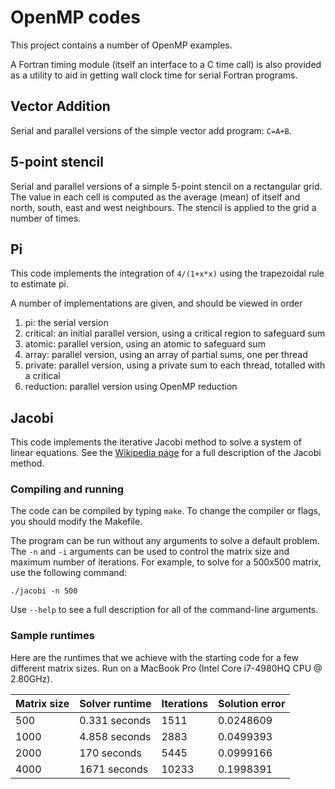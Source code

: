 # OpenMP codes

This project contains a number of OpenMP examples.

A Fortran timing module (itself an interface to a C time call) is also provided as a utility to aid in getting wall clock time for serial Fortran programs.

## Vector Addition

Serial and parallel versions of the simple vector add program: `C=A+B`.


## 5-point stencil

Serial and parallel versions of a simple 5-point stencil on a rectangular grid.
The value in each cell is computed as the average (mean) of itself and north, south, east and west neighbours.
The stencil is applied to the grid a number of times.


## Pi

This code implements the integration of `4/(1+x*x)` using the trapezoidal rule to estimate pi.

A number of implementations are given, and should be viewed in order

1. pi: the serial version
2. critical: an initial parallel version, using a critical region to safeguard sum
3. atomic: parallel version, using an atomic to safeguard sum
4. array: parallel version, using an array of partial sums, one per thread
5. private: parallel version, using a private sum to each thread, totalled with a critical
6. reduction: parallel version using OpenMP reduction

## Jacobi

This code implements the iterative Jacobi method to solve a system of linear equations.
See the [Wikipedia page](https://en.wikipedia.org/wiki/Jacobi_method) for a full description of the Jacobi method.

### Compiling and running

The code can be compiled by typing `make`. To change the compiler or flags, you should modify the Makefile.

The program can be run without any arguments to solve a default problem.
The `-n` and `-i` arguments can be used to control the matrix size and maximum number of iterations.
For example, to solve for a 500x500 matrix, use the following command:

    ./jacobi -n 500

Use `--help` to see a full description for all of the command-line arguments.

### Sample runtimes

Here are the runtimes that we achieve with the starting code for a few different matrix sizes.
Run on a MacBook Pro (Intel Core i7-4980HQ CPU @ 2.80GHz).

| Matrix size | Solver runtime  | Iterations | Solution error   |
| ----------- | --------------- | ---------- | ---------------- |
|     500     |  0.331 seconds  |    1511    |    0.0248609     |
|    1000     |  4.858 seconds  |    2883    |    0.0499393     |
|    2000     |  170   seconds  |    5445    |    0.0999166     |
|    4000     |  1671  seconds  |    10233   |    0.1998391     |
